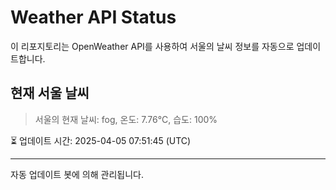 
# Weather API Status

이 리포지토리는 OpenWeather API를 사용하여 서울의 날씨 정보를 자동으로 업데이트합니다.

## 현재 서울 날씨
> 서울의 현재 날씨: fog, 온도: 7.76°C, 습도: 100%

⏳ 업데이트 시간: 2025-04-05 07:51:45 (UTC)

---
자동 업데이트 봇에 의해 관리됩니다.
